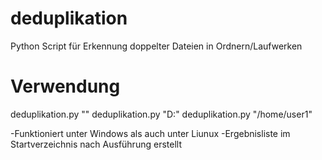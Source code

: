 # deduplikation
Python Script für Erkennung doppelter Dateien in Ordnern/Laufwerken

# Verwendung
  deduplikation.py "<Pfad-der-rekursiv-durchsucht-werden-soll>"
  deduplikation.py "D:"
  deduplikation.py "/home/user1"
  
  -Funktioniert unter Windows als auch unter Liunux
  -Ergebnisliste im Startverzeichnis nach Ausführung erstellt
